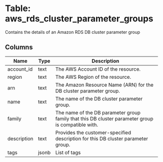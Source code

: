
# Table: aws_rds_cluster_parameter_groups
Contains the details of an Amazon RDS DB cluster parameter group
## Columns
| Name        | Type           | Description  |
| ------------- | ------------- | -----  |
|account_id|text|The AWS Account ID of the resource.|
|region|text|The AWS Region of the resource.|
|arn|text|The Amazon Resource Name (ARN) for the DB cluster parameter group.|
|name|text|The name of the DB cluster parameter group.|
|family|text|The name of the DB parameter group family that this DB cluster parameter group is compatible with.|
|description|text|Provides the customer-specified description for this DB cluster parameter group.|
|tags|jsonb|List of tags|
